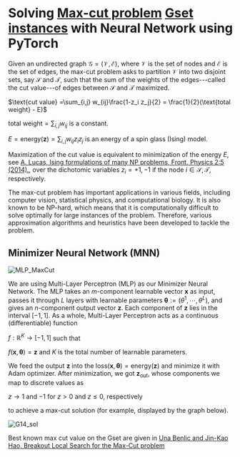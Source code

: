 # Solving [Max-cut problem][1] [Gset instances][3] with Neural Network using PyTorch


Given an undirected graph $\mathcal{G=(V,E)}$, where $\mathcal{V}$ is the set of nodes and $\mathcal{E}$ is the set of edges, the max-cut problem asks to partition $\mathcal{V}$ into two disjoint sets, say $\mathcal{S}$ and $\mathcal{T}$, such that the sum of the weights of the 
edges---called the cut value---of edges between $\mathcal{S}$ and $\mathcal{T}$ maximized. 

$\text{cut value} =\sum_{i,j} w_{ij}\frac{1-z_i z_j}{2} = \frac{1}{2}(\text{total weight} - E)$

$\text{total weight} = \sum_{i,j} w_{ij}$ is a constant.

$E = \text{energy}(\textbf{z}) = \sum_{i,j} w_{ij}z_i z_j$ is an energy of a spin glass (Ising) model.

Maximization of the $\text{cut value}$ is equivalent to minimization of the energy $E$, see [A. Lucas, Ising formulations of many NP problems, Front. Physics 2:5 (2014).][2], 
over the dichotomic variables $z_i = +1,-1$ if the node $i\in \mathcal{S}, \mathcal{T}$, respectively.



The max-cut problem has important applications in various fields, including computer vision, statistical physics, and computational biology. It is also known to be NP-hard, which means that it is computationally difficult to solve optimally for large instances of the problem. Therefore, various approximation algorithms and heuristics have been developed to tackle the problem.


## Minimizer Neural Network (MNN) 

![MLP_MaxCut](https://user-images.githubusercontent.com/99533657/234844153-31e3c7d7-4479-4be2-b812-192bd3db5365.png)


We are using Multi-Layer Perceptron (MLP) as our Minimizer Neural Network. The MLP takes an $m$-component learnable vector $\textbf{x}$ as input, passes it through $L$ layers with learnable parameters 
$\boldsymbol{\theta}:=(\theta^{1},\cdots,\theta^{L})$, and gives an
$n$-component output vector $\textbf{z}$. Each component of $\textbf{z}$ lies in the interval 
$[-1, 1]$. As a whole, Multi-Layer Perceptron acts as a continuous (differentiable) function 

$f: \mathbb{R}^K \longrightarrow [-1,1]$ such that

$f(\textbf{x},\boldsymbol{\theta})=\textbf{z}$ and $K$ is the total number of learnable parameters.

We feed the output $\textbf{z}$ into the $\text{loss}(\textbf{x},\boldsymbol{\theta})=\text{energy}(\textbf{z})$ and minimize it with Adam optimizer.
After minimization, we got $\textbf{z}_{\text{out}}$, whose components we map to discrete values as

$z \longrightarrow 1$ and $-1$ for $z>0$ and $z\leq0$, respectively

to achieve a max-cut solution (for example, displayed by the graph below).

![G14_sol](https://user-images.githubusercontent.com/99533657/234843909-9b8c16b0-6a60-4974-9472-d5034c8c9d4b.png)





Best known max cut value on the Gset are given in [Una Benlic and Jin-Kao Hao, Breakout Local Search for the Max-Cut problem][4]




[1]:https://en.wikipedia.org/wiki/Maximum_cut

[2]:https://doi.org/10.3389/fphy.2014.00005

[3]:https://web.stanford.edu/~yyye/yyye/Gset

[4]:https://www.sciencedirect.com/science/article/abs/pii/S0952197612002175

